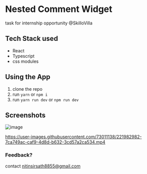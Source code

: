 # Nested Comment Widget
task for internship opportunity @SkilloVilla


## Tech Stack used

- React
- Typescript
- css modules


## Using the App

1. clone the repo
2. run `yarn` or `npm i`
3. run `yarn run dev` or `npm run dev`

## Screenshots
![image](https://user-images.githubusercontent.com/73011138/221981099-0111429e-d3c4-45cd-82e3-1b23cb667bab.png)

https://user-images.githubusercontent.com/73011138/221982982-7ca749ac-caf9-4d8d-b632-3cd57a2ca534.mp4


### Feedback?

contact nitinsirsath8855@gmail.com










